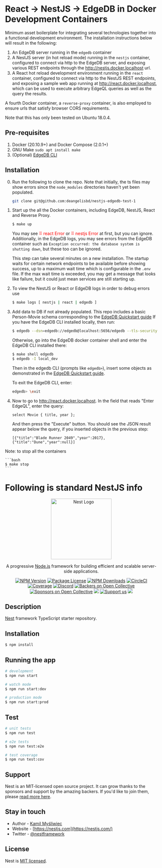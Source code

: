 # React → NestJS → EdgeDB in Docker Development Containers

Minimum asset boilerplate for integrating several technologies together into a functional development environment. The installation instructions below will result in the following:

1. An EdgeDB server running in the `edgedb` container
2. A NestJS server (in hot reload mode) running in the `nestjs` container, configured to connect via http to the EdgeDB server, and exposing various REST endpoints through the http://nestjs.docker.localhost url.
3. A React hot reload development environment running in the `react` container, configured to connect via http to the NestJS REST endpoints, and exposing a sample web app running at http://react.docker.localhost, which can be used to execute arbitrary EdgeQL queries as well as the query the results.

A fourth Docker container, a `reverse-proxy` container, is also employed to ensure urls that satisfy browser CORS requirements.

Note that this has only been tested on Ubuntu 18.0.4.

## Pre-requisites
1. Docker (20.10.9+) and Docker Compose (2.0.1+)
2. GNU Make `sudo apt install make`
3. (Optional) [EdgeDB CLI](https://www.edgedb.com/install#linux-debianubuntults)

## Installation

0. Run the following to clone the repo. Note that initially, the ts files may show errors since the `node_modules` directories haven't yet been populated.

    ```bash
    git clone git@github.com:deangelisbd/nestjs-edgedb-test-1
    ```

1. Start up the all the Docker containers, including EdgeDB, NestJS, React and Reverse Proxy.

    ```bash
    $ make up
    ```
    You may see <span style="color:red">⠿ react Error</span> or <span style="color:red">⠿ nestjs Error</span> at first, but you can ignore. Additionally, in the EdgeDB logs,  you may see errors from the EdgeDB container such as `Exception occurred: the database system is shutting down`, but these too can be ignored.

    This step can take several minutes on a new installation. The startup waits for certain network endpoints to be available before showing success, up to a maximum wait time which is configurable in the `.env` file. If the max wait time is exceeded, you may get a message that looks like failure, but it could just mean services are still starting up.

3. To view the NestJS or React or EdgeDB logs in order to debug errors use

    ```bash
    $ make logs [ nestjs | react | edgedb ]
    ```

4.  Add data to DB if not already populated. This repo includes a basic Person-Movie schema corresponding to the [EdgeDB Quickstart guide](https://www.edgedb.com/docs/guides/quickstart#ref-quickstart-createdb-sdl)
    If you have the EdgeDB CLI installed locally, then run:
    ```bash
    $ edgedb --dsn=edgedb://edgedb@localhost:5656/edgedb --tls-security=insecure
    ```

    Otherwise, go into the EdgeDB docker container shell and enter the EdgeDB CLI installed there:
    ```bash
    $ make shell edgedb
    $ edgedb -I local_dev
    ```

    Then in the edgedb CLI (prompts like `edgedb>`), insert some objects as demonstrated in the [EdgeDB Quickstart guide](https://www.edgedb.com/docs/guides/quickstart#ref-quickstart-insert-data).

    To exit the EdgeDB CLI, enter:

    ```bash
    edgedb> \exit
    ```

5. Now to go to http://react.docker.localhost. In the field that reads "Enter EdgeQL", enter the query:

    ```
    select Movie { title, year };
    ```

    And then press the "Execute" button. You should see the JSON result appear below the query, if you inserted objects in the previous step:
    
    ```
    [{"title":"Blade Runner 2049","year":2017},{"title":"Dune","year":null}]
    ```

Note: to stop all the containers

    ```bash
    $ make stop
    ```

# Following is standard NestJS info

<p align="center">
  <a href="http://nestjs.com/" target="blank"><img src="https://nestjs.com/img/logo-small.svg" width="200" alt="Nest Logo" /></a>
</p>

[circleci-image]: https://img.shields.io/circleci/build/github/nestjs/nest/master?token=abc123def456
[circleci-url]: https://circleci.com/gh/nestjs/nest

  <p align="center">A progressive <a href="http://nodejs.org" target="_blank">Node.js</a> framework for building efficient and scalable server-side applications.</p>
    <p align="center">
<a href="https://www.npmjs.com/~nestjscore" target="_blank"><img src="https://img.shields.io/npm/v/@nestjs/core.svg" alt="NPM Version" /></a>
<a href="https://www.npmjs.com/~nestjscore" target="_blank"><img src="https://img.shields.io/npm/l/@nestjs/core.svg" alt="Package License" /></a>
<a href="https://www.npmjs.com/~nestjscore" target="_blank"><img src="https://img.shields.io/npm/dm/@nestjs/common.svg" alt="NPM Downloads" /></a>
<a href="https://circleci.com/gh/nestjs/nest" target="_blank"><img src="https://img.shields.io/circleci/build/github/nestjs/nest/master" alt="CircleCI" /></a>
<a href="https://coveralls.io/github/nestjs/nest?branch=master" target="_blank"><img src="https://coveralls.io/repos/github/nestjs/nest/badge.svg?branch=master#9" alt="Coverage" /></a>
<a href="https://discord.gg/G7Qnnhy" target="_blank"><img src="https://img.shields.io/badge/discord-online-brightgreen.svg" alt="Discord"/></a>
<a href="https://opencollective.com/nest#backer" target="_blank"><img src="https://opencollective.com/nest/backers/badge.svg" alt="Backers on Open Collective" /></a>
<a href="https://opencollective.com/nest#sponsor" target="_blank"><img src="https://opencollective.com/nest/sponsors/badge.svg" alt="Sponsors on Open Collective" /></a>
  <a href="https://paypal.me/kamilmysliwiec" target="_blank"><img src="https://img.shields.io/badge/Donate-PayPal-ff3f59.svg"/></a>
    <a href="https://opencollective.com/nest#sponsor"  target="_blank"><img src="https://img.shields.io/badge/Support%20us-Open%20Collective-41B883.svg" alt="Support us"></a>
  <a href="https://twitter.com/nestframework" target="_blank"><img src="https://img.shields.io/twitter/follow/nestframework.svg?style=social&label=Follow"></a>
</p>
  <!--[![Backers on Open Collective](https://opencollective.com/nest/backers/badge.svg)](https://opencollective.com/nest#backer)
  [![Sponsors on Open Collective](https://opencollective.com/nest/sponsors/badge.svg)](https://opencollective.com/nest#sponsor)-->

## Description

[Nest](https://github.com/nestjs/nest) framework TypeScript starter repository.

## Installation

```bash
$ npm install
```

## Running the app

```bash
# development
$ npm run start

# watch mode
$ npm run start:dev

# production mode
$ npm run start:prod
```

## Test

```bash
# unit tests
$ npm run test

# e2e tests
$ npm run test:e2e

# test coverage
$ npm run test:cov
```

## Support

Nest is an MIT-licensed open source project. It can grow thanks to the sponsors and support by the amazing backers. If you'd like to join them, please [read more here](https://docs.nestjs.com/support).

## Stay in touch

- Author - [Kamil Myśliwiec](https://kamilmysliwiec.com)
- Website - [https://nestjs.com](https://nestjs.com/)
- Twitter - [@nestframework](https://twitter.com/nestframework)

## License

Nest is [MIT licensed](LICENSE).
